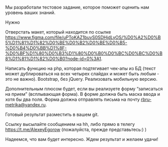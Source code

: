 Мы разработали тестовое задание, которое поможет оценить нам уровень ваших знаний. 

Нужно

Отверстать макет, который находится по ссылке https://www.figma.com/file/uPToKAZ1buvS0SDHjdLyOS/%D0%A2%D0%B5%D1%81%D1%82%D0%BE%D0%B2%D0%BE%D0%B5-%D0%B4%D0%BB%D1%8F-%D0%BF%D1%80%D0%B3%D1%80%D0%B0%D0%BC%D0%BC%D0%B8%D1%81%D1%82%D0%B0?node-id=0%3A1.  

Написать функцию на php, которая подтягивает чек-апы из БД (текст может дублироваться на всех четырех слайдах и может быть любым - это не важно).
Bootstrap, без jQuery.
Реализовать мобильную версию.

Дополнительным плюсом будет, если вы реализуете форму “записаться на прием” (всплывающая форма). В форме должна быть маска ввода и хотя бы два поля. Форма должна отправлять письма на почту rbru-metrika@yandex.ru. 

Готовый результат разместить в вашем git. 


Ссылку высылайте сообщением на hh, либо прямо в телегу https://t.me/AlexeyEgorow (пожалуйста, прежде представьтесь:) ) 


Надеемся, что вам будет интересно. Ждем результат и желаем удачи!
